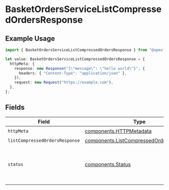 # BasketOrdersServiceListCompressedOrdersResponse

## Example Usage

```typescript
import { BasketOrdersServiceListCompressedOrdersResponse } from "@apexfintechsolutions/ascend-sdk/models/operations";

let value: BasketOrdersServiceListCompressedOrdersResponse = {
  httpMeta: {
    response: new Response("{\"message\": \"hello world\"}", {
      headers: { "Content-Type": "application/json" },
    }),
    request: new Request("https://example.com"),
  },
};
```

## Fields

| Field                                                                                              | Type                                                                                               | Required                                                                                           | Description                                                                                        |
| -------------------------------------------------------------------------------------------------- | -------------------------------------------------------------------------------------------------- | -------------------------------------------------------------------------------------------------- | -------------------------------------------------------------------------------------------------- |
| `httpMeta`                                                                                         | [components.HTTPMetadata](../../models/components/httpmetadata.md)                                 | :heavy_check_mark:                                                                                 | N/A                                                                                                |
| `listCompressedOrdersResponse`                                                                     | [components.ListCompressedOrdersResponse](../../models/components/listcompressedordersresponse.md) | :heavy_minus_sign:                                                                                 | OK                                                                                                 |
| `status`                                                                                           | [components.Status](../../models/components/status.md)                                             | :heavy_minus_sign:                                                                                 | INVALID_ARGUMENT: The correspondent_id or the basket_id could not be determined for the request.   |